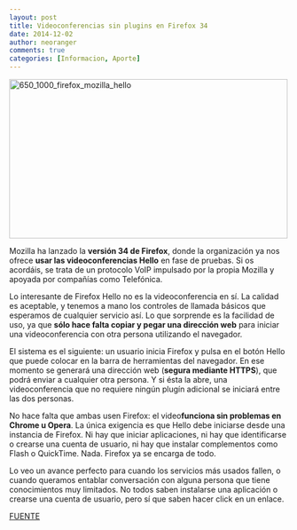 ```yaml
---
layout: post
title: Videoconferencias sin plugins en Firefox 34
date: 2014-12-02
author: neoranger
comments: true
categories: [Informacion, Aporte]
---
```

<img class="  wp-image-2084 aligncenter" src="https://blogneositelinux.files.wordpress.com/2016/10/650_1000_firefox_mozilla_hello.png" alt="650_1000_firefox_mozilla_hello" width="502" height="287" />

Mozilla ha lanzado la <strong>versión 34 de Firefox</strong>, donde la organización ya nos ofrece <strong>usar las videoconferencias Hello</strong> en fase de pruebas. Si os acordáis, se trata de un protocolo VoIP impulsado por la propia Mozilla y apoyada por compañías como Telefónica.

Lo interesante de Firefox Hello no es la videoconferencia en sí. La calidad es aceptable, y tenemos a mano los controles de llamada básicos que esperamos de cualquier servicio así. Lo que sorprende es la facilidad de uso, ya que <strong>sólo hace falta copiar y pegar una dirección web</strong> para iniciar una videoconferencia con otra persona utilizando el navegador.

El sistema es el siguiente: un usuario inicia Firefox y pulsa en el botón Hello que puede colocar en la barra de herramientas del navegador. En ese momento se generará una dirección web (<strong>segura mediante HTTPS</strong>), que podrá enviar a cualquier otra persona. Y si ésta la abre, una videoconferencia que no requiere ningún plugín adicional se iniciará entre las dos personas.

No hace falta que ambas usen Firefox: el video<strong>funciona sin problemas en Chrome u Opera</strong>. La única exigencia es que Hello debe iniciarse desde una instancia de Firefox. Ni hay que iniciar aplicaciones, ni hay que identificarse o crearse una cuenta de usuario, ni hay que instalar complementos como Flash o QuickTime. Nada. Firefox ya se encarga de todo.

Lo veo un avance perfecto para cuando los servicios más usados fallen, o cuando queramos entablar conversación con alguna persona que tiene conocimientos muy limitados. No todos saben instalarse una aplicación o crearse una cuenta de usuario, pero sí que saben hacer click en un enlace.

<a href="http://www.genbeta.com/navegadores/sin-plug-ins-y-sin-registros-las-videoconferencias-hello-se-estrenan-en-firefox-34?utm_content=buffer51544&amp;utm_medium=social&amp;utm_source=plus.google.com&amp;utm_campaign=buffer">FUENTE</a>
